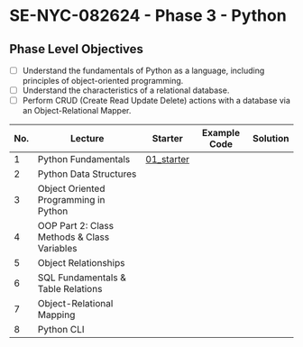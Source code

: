 # SE-NYC-082624 - Phase 3 - Python

## Phase Level Objectives

- [ ] Understand the fundamentals of Python as a language, including principles of object-oriented programming.
- [ ] Understand the characteristics of a relational database.
- [ ] Perform CRUD (Create Read Update Delete) actions with a database via an Object-Relational Mapper.

|No. | Lecture                          | Starter 	| Example Code 	| Solution 	|
|----|------------------------------	|:-----:	|--------	|---------	|
|1 | Python Fundamentals                         |[01_starter](https://github.com/RikkuX491/SE-NYC-082624-Phase-3/tree/01_starter)|||
|2 | Python Data Structures                      ||||
|3 | Object Oriented Programming in Python       ||||
|4 | OOP Part 2: Class Methods & Class Variables ||||
|5 | Object Relationships                        ||||
|6 | SQL Fundamentals & Table Relations          ||||
|7 | Object-Relational Mapping                   ||||
|8 | Python CLI                                  ||||